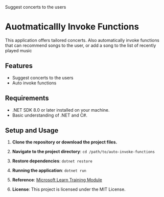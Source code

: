 Suggest concerts to the users
# Auotmaticallly Invoke Functions

This application offers tailored concerts. Also automatically invoke functions that can recommend songs to the user, or add a song to the list of recently played music

## Features
- Suggest concerts to the users 
- Auto invoke functions


## Requirements
- .NET SDK 8.0 or later installed on your machine.
- Basic understanding of .NET and C#.

## Setup and Usage

1. **Clone the repository or download the project files.**

2. **Navigate to the project directory**: `cd /path/to/auto-invoke-functions`

3. **Restore dependencies**: `dotnet restore`

4. **Running the application**: `dotnet run`

5. **Reference**: [Microsoft Learn Training Module](https://learn.microsoft.com/en-us/training/modules/automatic-function-calling/)

6. **License**: This project is licensed under the MIT License.